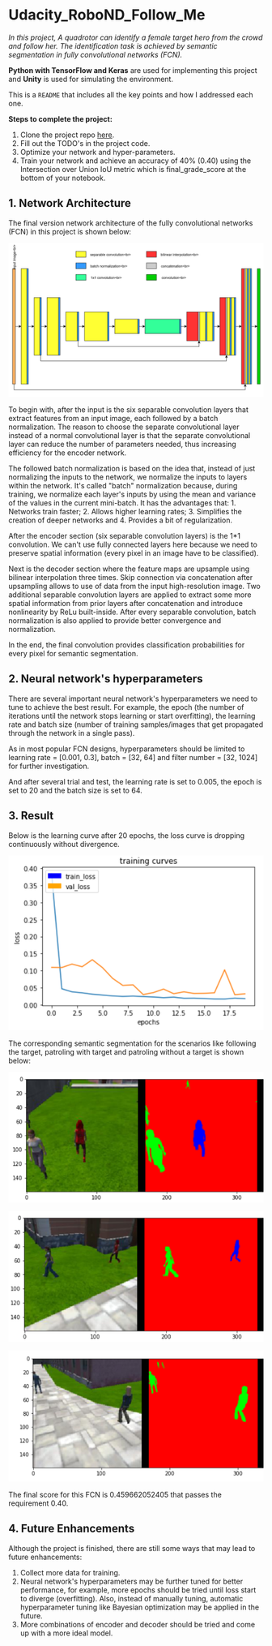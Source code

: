# Udacity_RoboND_Follow_Me
*In this project, A quadrotor can identify a female target hero from the crowd and follow her. The identification task is achieved by semantic segmentation in fully convolutional networks (FCN).*

**Python with TensorFlow and Keras** are used for implementing this project and **Unity** is used for simulating the environment.

This is a `README` that includes all the key points and how I addressed each one.

**Steps to complete the project:**  


1. Clone the project repo [here](https://github.com/udacity/RoboND-DeepLearning-Project.git).
2. Fill out the TODO's in the project code.
3. Optimize your network and hyper-parameters.
4. Train your network and achieve an accuracy of 40% (0.40) using the Intersection over Union IoU metric which is final_grade_score at the bottom of your notebook.


## 1. Network Architecture

The final version network architecture of the fully convolutional networks (FCN) in this project is shown below:

![Network_Architecture](image/Network_Architecture.PNG)

To begin with, after the input is the six separable convolution layers that extract features from an input image, each followed by a batch normalization. The reason to choose the separate convolutional layer instead of a normal convolutional layer is that the separate convolutional layer can reduce the number of parameters needed, thus increasing efficiency for the encoder network. 

The followed batch normalization is based on the idea that, instead of just normalizing the inputs to the network, we normalize the inputs to layers within the network. It's called "batch" normalization because, during training, we normalize each layer's inputs by using the mean and variance of the values in the current mini-batch. It has the advantages that: 1. Networks train faster; 2. Allows higher learning rates; 3. Simplifies the creation of deeper networks and 4. Provides a bit of regularization.

After the encoder section (six separable convolution layers) is the 1\*1 convolution. We can't use fully connected layers here because we need to preserve spatial information (every pixel in an image have to be classified).

Next is the decoder section where the feature maps are upsample using bilinear interpolation three times. Skip connection via concatenation after upsampling allows to use of data from the input high-resolution image. Two additional separable convolution layers are applied to extract some more spatial information from prior layers after concatenation and introduce nonlinearity by ReLu built-inside. After every separable convolution, batch normalization is also applied to provide better convergence and normalization. 

In the end, the final convolution provides classification probabilities for every pixel for semantic segmentation.

## 2. Neural network's hyperparameters

There are several important neural network's hyperparameters we need to tune to achieve the best result. For example, the epoch (the number of iterations until the network stops learning or start overfitting), the learning rate and batch size (number of training samples/images that get propagated through the network in a single pass).

As in most popular FCN designs, hyperparameters should be limited to learning rate = [0.001, 0.3], batch = [32, 64] and filter number = [32, 1024] for further investigation.

And after several trial and test, the learning rate is set to 0.005, the epoch is set to 20 and the batch size is set to 64.

## 3. Result

Below is the learning curve after 20 epochs, the loss curve is dropping continuously without divergence. 

![Training_curve](image/Training_curve.PNG)

The corresponding semantic segmentation for the scenarios like following the target, patroling with target and patroling without a target is shown below:

![Following_target](image/Following_target_new.PNG)

![Patrol_with_target](image/Patrol_with_target_new.PNG)

![Patrol_without_target](image/Patrol_without_target_new.PNG)

The final score for this FCN is 0.459662052405 that passes the requirement 0.40.

## 4. Future Enhancements
Although the project is finished, there are still some ways that may lead to future enhancements:
1. Collect more data for training.
2. Neural network's hyperparameters may be further tuned for better performance, for example, more epochs should be tried until loss start to diverge (overfitting). Also, instead of manually tuning, automatic hyperparameter tuning like Bayesian optimization may be applied in the future.
3. More combinations of encoder and decoder should be tried and come up with a more ideal model.
